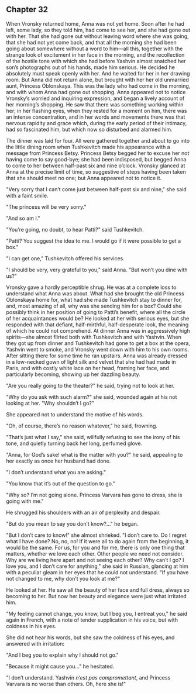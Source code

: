 ## Chapter 32


When Vronsky returned home, Anna was not yet home. Soon after he had
left, some lady, so they told him, had come to see her, and she had gone
out with her. That she had gone out without leaving word where she was
going, that she had not yet come back, and that all the morning she had
been going about somewhere without a word to him—all this, together with
the strange look of excitement in her face in the morning, and the
recollection of the hostile tone with which she had before Yashvin
almost snatched her son’s photographs out of his hands, made him
serious. He decided he absolutely must speak openly with her. And he
waited for her in her drawing room. But Anna did not return alone, but
brought with her her old unmarried aunt, Princess Oblonskaya. This was
the lady who had come in the morning, and with whom Anna had gone out
shopping. Anna appeared not to notice Vronsky’s worried and inquiring
expression, and began a lively account of her morning’s shopping. He saw
that there was something working within her; in her flashing eyes, when
they rested for a moment on him, there was an intense concentration, and
in her words and movements there was that nervous rapidity and grace
which, during the early period of their intimacy, had so fascinated him,
but which now so disturbed and alarmed him.

The dinner was laid for four. All were gathered together and about to go
into the little dining room when Tushkevitch made his appearance with a
message from Princess Betsy. Princess Betsy begged her to excuse her not
having come to say good-bye; she had been indisposed, but begged Anna to
come to her between half-past six and nine o’clock. Vronsky glanced at
Anna at the precise limit of time, so suggestive of steps having been
taken that she should meet no one; but Anna appeared not to notice it.

"Very sorry that I can’t come just between half-past six and nine," she
said with a faint smile.

"The princess will be very sorry."

"And so am I."

"You’re going, no doubt, to hear Patti?" said Tushkevitch.

"Patti? You suggest the idea to me. I would go if it were possible to
get a box."

"I can get one," Tushkevitch offered his services.

"I should be very, very grateful to you," said Anna. "But won’t you dine
with us?"

Vronsky gave a hardly perceptible shrug. He was at a complete loss to
understand what Anna was about. What had she brought the old Princess
Oblonskaya home for, what had she made Tushkevitch stay to dinner for,
and, most amazing of all, why was she sending him for a box? Could she
possibly think in her position of going to Patti’s benefit, where all
the circle of her acquaintances would be? He looked at her with serious
eyes, but she responded with that defiant, half-mirthful, half-desperate
look, the meaning of which he could not comprehend. At dinner Anna was
in aggressively high spirits—she almost flirted both with Tushkevitch
and with Yashvin. When they got up from dinner and Tushkevitch had gone
to get a box at the opera, Yashvin went to smoke, and Vronsky went down
with him to his own rooms. After sitting there for some time he ran
upstairs. Anna was already dressed in a low-necked gown of light silk
and velvet that she had had made in Paris, and with costly white lace on
her head, framing her face, and particularly becoming, showing up her
dazzling beauty.

"Are you really going to the theater?" he said, trying not to look at
her.

"Why do you ask with such alarm?" she said, wounded again at his not
looking at her. "Why shouldn’t I go?"

She appeared not to understand the motive of his words.

"Oh, of course, there’s no reason whatever," he said, frowning.

"That’s just what I say," she said, willfully refusing to see the irony
of his tone, and quietly turning back her long, perfumed glove.

"Anna, for God’s sake! what is the matter with you?" he said, appealing
to her exactly as once her husband had done.

"I don’t understand what you are asking."

"You know that it’s out of the question to go."

"Why so? I’m not going alone. Princess Varvara has gone to dress, she is
going with me."

He shrugged his shoulders with an air of perplexity and despair.

"But do you mean to say you don’t know?..." he began.

"But I don’t care to know!" she almost shrieked. "I don’t care to. Do I
regret what I have done? No, no, no! If it were all to do again from the
beginning, it would be the same. For us, for you and for me, there is
only one thing that matters, whether we love each other. Other people we
need not consider. Why are we living here apart and not seeing each
other? Why can’t I go? I love you, and I don’t care for anything," she
said in Russian, glancing at him with a peculiar gleam in her eyes that
he could not understand. "If you have not changed to me, why don’t you
look at me?"

He looked at her. He saw all the beauty of her face and full dress,
always so becoming to her. But now her beauty and elegance were just
what irritated him.

"My feeling cannot change, you know, but I beg you, I entreat you," he
said again in French, with a note of tender supplication in his voice,
but with coldness in his eyes.

She did not hear his words, but she saw the coldness of his eyes, and
answered with irritation:

"And I beg you to explain why I should not go."

"Because it might cause you..." he hesitated.

"I don’t understand. Yashvin _n’est pas compromettant_, and Princess
Varvara is no worse than others. Oh, here she is!"




